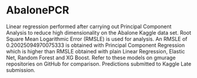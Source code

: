# AbalonePCR
Linear regression performed after carrying out Principal Component Analysis to reduce high dimensionality on the Abalone Kaggle data set.
Root Square Mean Logarithmic Error (RMSLE) is used for analysis.
An RMSLE of 0.20025094970075333 is obtained with Principal Component Regression which is higher than RMSLE obtained with plain Linear Regression, Elastic Net, Random Forest and XG Boost.
Refer to these models on gmurage repositories on GitHub for comparison.
Predictions submitted to Kaggle Late submission.
